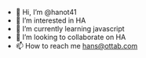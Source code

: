 - 👋 Hi, I’m @hanot41
- 👀 I’m interested in HA
- 🌱 I’m currently learning javascript
- 💞️ I’m looking to collaborate on HA
- 📫 How to reach me hans@ottab.com

<!---
hanot41/hanot41 is a ✨ special ✨ repository because its `README.md` (this file) appears on your GitHub profile.
You can click the Preview link to take a look at your changes.
--->
